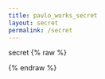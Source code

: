 ```yaml
---
title: pavlo_works_secret
layout: secret
permalink: /secret
---
```

secret
{% raw %}
<div>
    <div class="cube-container">
        <div class="cube">
          <div class="face front"></div>
          <div class="face back"></div>
          <div class="face left"></div>
          <div class="face right"></div>
          <div class="face top"></div>
          <div class="face bottom"></div>
        </div>
    </div> <!-- Added missing closing tag -->
</div>
<script defer src="/assets/cube.js"></script>
{% endraw %}

